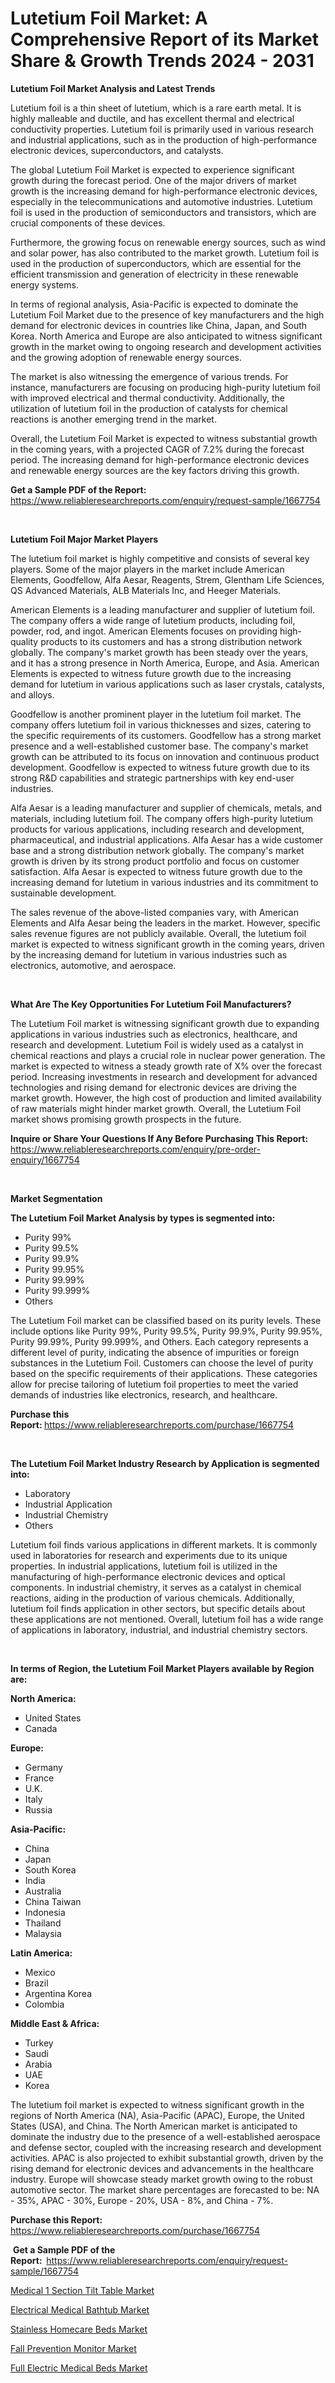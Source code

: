 <p><h1>Lutetium Foil Market: A Comprehensive Report of its Market Share & Growth Trends 2024 - 2031</h1></p><p><strong>Lutetium Foil Market Analysis and Latest Trends</strong></p>
<p><p>Lutetium foil is a thin sheet of lutetium, which is a rare earth metal. It is highly malleable and ductile, and has excellent thermal and electrical conductivity properties. Lutetium foil is primarily used in various research and industrial applications, such as in the production of high-performance electronic devices, superconductors, and catalysts.</p><p>The global Lutetium Foil Market is expected to experience significant growth during the forecast period. One of the major drivers of market growth is the increasing demand for high-performance electronic devices, especially in the telecommunications and automotive industries. Lutetium foil is used in the production of semiconductors and transistors, which are crucial components of these devices.</p><p>Furthermore, the growing focus on renewable energy sources, such as wind and solar power, has also contributed to the market growth. Lutetium foil is used in the production of superconductors, which are essential for the efficient transmission and generation of electricity in these renewable energy systems.</p><p>In terms of regional analysis, Asia-Pacific is expected to dominate the Lutetium Foil Market due to the presence of key manufacturers and the high demand for electronic devices in countries like China, Japan, and South Korea. North America and Europe are also anticipated to witness significant growth in the market owing to ongoing research and development activities and the growing adoption of renewable energy sources.</p><p>The market is also witnessing the emergence of various trends. For instance, manufacturers are focusing on producing high-purity lutetium foil with improved electrical and thermal conductivity. Additionally, the utilization of lutetium foil in the production of catalysts for chemical reactions is another emerging trend in the market.</p><p>Overall, the Lutetium Foil Market is expected to witness substantial growth in the coming years, with a projected CAGR of 7.2% during the forecast period. The increasing demand for high-performance electronic devices and renewable energy sources are the key factors driving this growth.</p></p>
<p><strong>Get a Sample PDF of the Report:&nbsp;</strong> <a href="https://www.reliableresearchreports.com/enquiry/request-sample/1667754">https://www.reliableresearchreports.com/enquiry/request-sample/1667754</a></p>
<p>&nbsp;</p>
<p><strong>Lutetium Foil Major Market Players</strong></p>
<p><p>The lutetium foil market is highly competitive and consists of several key players. Some of the major players in the market include American Elements, Goodfellow, Alfa Aesar, Reagents, Strem, Glentham Life Sciences, QS Advanced Materials, ALB Materials Inc, and Heeger Materials.</p><p>American Elements is a leading manufacturer and supplier of lutetium foil. The company offers a wide range of lutetium products, including foil, powder, rod, and ingot. American Elements focuses on providing high-quality products to its customers and has a strong distribution network globally. The company's market growth has been steady over the years, and it has a strong presence in North America, Europe, and Asia. American Elements is expected to witness future growth due to the increasing demand for lutetium in various applications such as laser crystals, catalysts, and alloys.</p><p>Goodfellow is another prominent player in the lutetium foil market. The company offers lutetium foil in various thicknesses and sizes, catering to the specific requirements of its customers. Goodfellow has a strong market presence and a well-established customer base. The company's market growth can be attributed to its focus on innovation and continuous product development. Goodfellow is expected to witness future growth due to its strong R&D capabilities and strategic partnerships with key end-user industries.</p><p>Alfa Aesar is a leading manufacturer and supplier of chemicals, metals, and materials, including lutetium foil. The company offers high-purity lutetium products for various applications, including research and development, pharmaceutical, and industrial applications. Alfa Aesar has a wide customer base and a strong distribution network globally. The company's market growth is driven by its strong product portfolio and focus on customer satisfaction. Alfa Aesar is expected to witness future growth due to the increasing demand for lutetium in various industries and its commitment to sustainable development.</p><p>The sales revenue of the above-listed companies vary, with American Elements and Alfa Aesar being the leaders in the market. However, specific sales revenue figures are not publicly available. Overall, the lutetium foil market is expected to witness significant growth in the coming years, driven by the increasing demand for lutetium in various industries such as electronics, automotive, and aerospace.</p></p>
<p>&nbsp;</p>
<p><strong>What Are The Key Opportunities For Lutetium Foil Manufacturers?</strong></p>
<p><p>The Lutetium Foil market is witnessing significant growth due to expanding applications in various industries such as electronics, healthcare, and research and development. Lutetium Foil is widely used as a catalyst in chemical reactions and plays a crucial role in nuclear power generation. The market is expected to witness a steady growth rate of X% over the forecast period. Increasing investments in research and development for advanced technologies and rising demand for electronic devices are driving the market growth. However, the high cost of production and limited availability of raw materials might hinder market growth. Overall, the Lutetium Foil market shows promising growth prospects in the future.</p></p>
<p><strong>Inquire or Share Your Questions If Any Before Purchasing This Report:</strong> <a href="https://www.reliableresearchreports.com/enquiry/pre-order-enquiry/1667754">https://www.reliableresearchreports.com/enquiry/pre-order-enquiry/1667754</a></p>
<p>&nbsp;</p>
<p><strong>Market Segmentation</strong></p>
<p><strong>The Lutetium Foil Market Analysis by types is segmented into:</strong></p>
<p><ul><li>Purity 99%</li><li>Purity 99.5%</li><li>Purity 99.9%</li><li>Purity 99.95%</li><li>Purity 99.99%</li><li>Purity 99.999%</li><li>Others</li></ul></p>
<p><p>The Lutetium Foil market can be classified based on its purity levels. These include options like Purity 99%, Purity 99.5%, Purity 99.9%, Purity 99.95%, Purity 99.99%, Purity 99.999%, and Others. Each category represents a different level of purity, indicating the absence of impurities or foreign substances in the Lutetium Foil. Customers can choose the level of purity based on the specific requirements of their applications. These categories allow for precise tailoring of lutetium foil properties to meet the varied demands of industries like electronics, research, and healthcare.</p></p>
<p><strong>Purchase this Report:&nbsp;</strong><a href="https://www.reliableresearchreports.com/purchase/1667754">https://www.reliableresearchreports.com/purchase/1667754</a></p>
<p>&nbsp;</p>
<p><strong>The Lutetium Foil Market Industry Research by Application is segmented into:</strong></p>
<p><ul><li>Laboratory</li><li>Industrial Application</li><li>Industrial Chemistry</li><li>Others</li></ul></p>
<p><p>Lutetium foil finds various applications in different markets. It is commonly used in laboratories for research and experiments due to its unique properties. In industrial applications, lutetium foil is utilized in the manufacturing of high-performance electronic devices and optical components. In industrial chemistry, it serves as a catalyst in chemical reactions, aiding in the production of various chemicals. Additionally, lutetium foil finds application in other sectors, but specific details about these applications are not mentioned. Overall, lutetium foil has a wide range of applications in laboratory, industrial, and industrial chemistry sectors.</p></p>
<p>&nbsp;</p>
<p><strong>In terms of Region, the Lutetium Foil Market Players available by Region are:</strong></p>
<p>
    <p> <strong> North America: </strong>
        <ul>
            <li>United States</li>
            <li>Canada</li>
        </ul>
        </p> 
    <p> <strong> Europe: </strong>
        <ul>
            <li>Germany</li>
            <li>France</li>
            <li>U.K.</li>
            <li>Italy</li>
            <li>Russia</li>
        </ul>
        </p> 
    <p> <strong> Asia-Pacific: </strong>
        <ul>
            <li>China</li>
            <li>Japan</li>
            <li>South Korea</li>
            <li>India</li>
            <li>Australia</li>
            <li>China Taiwan</li>
            <li>Indonesia</li>
            <li>Thailand</li>
            <li>Malaysia</li>
        </ul>
        </p> 
    <p> <strong> Latin America: </strong>
        <ul>
            <li>Mexico</li>
            <li>Brazil</li>
            <li>Argentina Korea</li>
            <li>Colombia</li>
        </ul>
        </p> 
    <p> <strong> Middle East & Africa: </strong>
        <ul>
            <li>Turkey</li>
            <li>Saudi</li>
            <li>Arabia</li>
            <li>UAE</li>
            <li>Korea</li>
        </ul>
    </p>
    </p>
<p><p>The lutetium foil market is expected to witness significant growth in the regions of North America (NA), Asia-Pacific (APAC), Europe, the United States (USA), and China. The North American market is anticipated to dominate the industry due to the presence of a well-established aerospace and defense sector, coupled with the increasing research and development activities. APAC is also projected to exhibit substantial growth, driven by the rising demand for electronic devices and advancements in the healthcare industry. Europe will showcase steady market growth owing to the robust automotive sector. The market share percentages are forecasted to be: NA - 35%, APAC - 30%, Europe - 20%, USA - 8%, and China - 7%.</p></p>
<p><strong>Purchase this Report: </strong><a href="https://www.reliableresearchreports.com/purchase/1667754">https://www.reliableresearchreports.com/purchase/1667754</a></p>
<p>&nbsp;<strong>Get a Sample PDF of the Report:&nbsp;&nbsp;</strong><a href="https://www.reliableresearchreports.com/enquiry/request-sample/1667754">https://www.reliableresearchreports.com/enquiry/request-sample/1667754</a></p>
<p><strong></strong></p>
<p><p><a href="https://github.com/lilstefpacute/Market-Research-Report-List-3/blob/main/medical-1-section-tilt-table-market.md">Medical 1 Section Tilt Table Market</a></p><p><a href="https://github.com/santosh758595/Market-Research-Report-List-3/blob/main/electrical-medical-bathtub-market.md">Electrical Medical Bathtub Market</a></p><p><a href="https://github.com/AKSHATREPORTPRIME/Market-Research-Report-List-3/blob/main/stainless-homecare-beds-market.md">Stainless Homecare Beds Market</a></p><p><a href="https://github.com/Chiragrp26/Market-Research-Report-List-3/blob/main/fall-prevention-monitor-market.md">Fall Prevention Monitor Market</a></p><p><a href="https://github.com/Chiragrp25/Market-Research-Report-List-3/blob/main/full-electric-medical-beds-market.md">Full Electric Medical Beds Market</a></p></p>